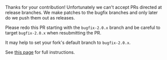Thanks for your contribution! Unfortunately we can't accept PRs directed at release branches. We make patches to the bugfix branches and only later do we push them out as releases.

Please redo this PR starting with the `bugfix-2.0.x` branch and be careful to target `bugfix-2.0.x` when resubmitting the PR.

It may help to set your fork's default branch to `bugfix-2.0.x`.

See [this page](http://marlinfw.org/docs/development/getting_started_pull_requests.html) for full instructions.
